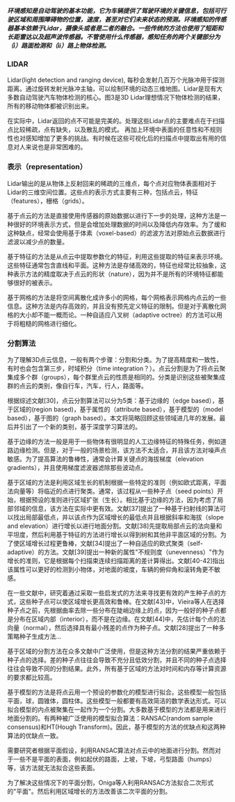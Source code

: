 ##### 环境感知是自动驾驶的基本功能，它为车辆提供了驾驶环境的关键信息，包括可行驶区域和周围障碍物的位置，速度，甚至对它们未来状态的预测。环境感知的传感器基本依赖于Lidar，摄像头或者是二者的融合。一些传统的方法也使用了短距和长距雷达以及超声波传感器。不管使用什么传感器，感知任务的两个关键部分为（i）路面检测和（ii）路上物体检测。

### LIDAR

Lidar(light detection and ranging device), 每秒会发射几百万个光脉冲用于探测距离。通过旋转发射光脉冲主轴，可以绘制环境的动态三维地图。Lidar是现有大多数自动驾驶汽车物体检测的核心。图3是3D Lidar理想情况下物体检测的结果，所有的移动物体都被识别出来。

在实际中，Lidar返回的点不可能是完美的。处理这些Lidar点的主要难点在于扫描点比较稀疏，点有缺失，以及散乱的模式。 再加上环境中表面的任意性和不规则性也对感知增加了更多的挑战。有时候在这些可视化后的扫描点中提取出有用的信息对人来说也是非常困难的。

### 表示（representation）
Lidar输出的是从物体上反射回来的稀疏的三维点，每个点对应物体表面相对于Lidar的三维空间位置。这些点的表示方式主要有三种，包括点云，特征（features），栅格（grids）。

基于点云的方法是直接使用传感器的原始数据以进行下一步的处理，这种方法是一种很好的环境表示方式，但是会增加处理数据的时间以及降低内存效率。为了缓和这种缺点，经常会使用基于体素（voxel-based）的滤波方法对原始点云数据进行滤波以减少点的数量。

基于特征的方法是从点云中提取参数化的特征，利用这些提取的特征来表示环境。这些特征通常包含直线和平面。这种方法是存储高效的，特征也经常比较抽象，这种表示方法的精度取决于点云的形状（nature），因为并不是所有的环境特征都能够很好的被表示。

基于网格的方法是将空间离散化成许多小的网格，每个网格表示网格内点云的一些信息。这种方法是内存高效的，并且没有预先定义特征的限制。但是对于离散化网格的大小却不能一概而论。一种自适应八叉树（adaptive octree）的方法可以用于将粗糙的网格进行细化。

### 分割算法

为了理解3D点云信息，一般有两个步骤：分割和分类。为了提高精度和一致性，有时也会包含第三步，时域积分（time integration？）。点云分割是为了将点云聚集成多个群（groups），每个群里点云的性质是相同的。分类是识别这些被聚集成群的点云的类别，像自行车，汽车，行人，路面等。

根据综述文献[30]，点云分割算法可以分为5类：基于边缘的（edge based），基于区域的(region based)，基于属性的（attribute based），基于模型的（model based），基于图的（graph based）。本文将简略回顾这些领域进几年的发展。最后并引出了一个新的类别，基于深度学习算法的。

基于边缘的方法一般是用于一些物体有很明显的人工边缘特征的特殊任务，例如道路边缘检测。但是，对于一般的场景检测，该方法不太适合，并且该方法对噪声点敏感。为了提高算法的鲁棒性，通常会计算关键点的海拔梯度（elevation gradients），并且使用梯度滤波器滤除那些波动点。

基于区域的方法是利用区域生长的机制根据一些特定的准则（例如欧式距离，平面法向量等）将临近的点进行聚类。通常，该过程从一些种子点（seed points）开始，根据预设的准则进行区域扩张（生长）。相比基于边缘的方法，因为考虑了局部邻域的信息，该方法在实际中更有效。文献[37]提出了一种基于扫射线的算法可以找出局部最低点，并以该点作为区域增长的最低点并且根据斜率和海拔（slope and elevation）进行增长以进行地面分割。文献[38]先提取局部点云的法向量和平坦度，然后利用基于特征的方法进行增长以得到树和其他非平面区域的分割。为了使区域增长过程更鲁棒，文献[34]提出了一种自适应的欧式聚类（self-adaptive）的方法。文献[39]提出一种新的属性"不规则度（unevenness）"作为增长的准则，它是根据每个扫描束连续扫描距离的差计算得出。文献[40-42]指出该属性可以更好的检测到小物体，对地面的坡度，车辆的俯仰角和滚转角更不敏感。

在一些文献中，研究着通过采取一些启发式的方法来寻找更有效的产生种子点的方式，这些种子点可以使区域增长更高效和鲁棒。在文献[43]中，Vieira等人在选择种子点之前，先根据曲率去除一些分布在陡峭边缘上的点，因为一般好的种子点都是分布在区域内部（interior），而不是在边缘。在文献[44]中，先估计每个点的法向量（normal），然后选择具有最小残差的点作为种子点。文献[28]提出了一种多策略种子生成方法...

基于区域的分割方法在众多文献中广泛使用，但是这种方法分割的结果严重依赖于种子点的选择。差的种子点往往会导致不充分且低效分割，并且不同的种子点选择往往会导致不同的分割结果。此外，所有基于区域的方法对时间和内存等计算资源的要求都比较高。

基于模型的方法是将点云用一个预设的参数化的模型进行拟合。这些模型一般包括平面，球，圆锥体，圆柱体。这些模型一般都要有高效简洁的数学表达形式。可以拟合模型的内点被聚集在一起作为一个分割。大多数基于模型的方法都是用来进行地面分割的。有两种被广泛使用的模型拟合算法：RANSAC(random sample consensus)和HT(Hough Transform)。因此，基于模型的方法的优缺点和这两种算法的优缺点一致。

需要研究者根据平面假设，利用RANSAC算法对点云中的地面进行分割。然而对于一些不是平面的表面，例如起伏的路面，上坡，下坡，弓型路面（humps）等，该方法就无法拟合这些表面。

为了解决这些情况下的平面分割，Oniga等人利用RANSAC方法拟合二次形式的"平面"。然后利用区域增长的方法改善该二次平面的分割。